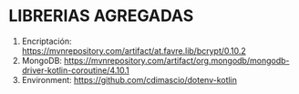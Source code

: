 # LIBRERIAS AGREGADAS

1. Encriptación: https://mvnrepository.com/artifact/at.favre.lib/bcrypt/0.10.2
2. MongoDB: https://mvnrepository.com/artifact/org.mongodb/mongodb-driver-kotlin-coroutine/4.10.1
3. Environment: https://github.com/cdimascio/dotenv-kotlin